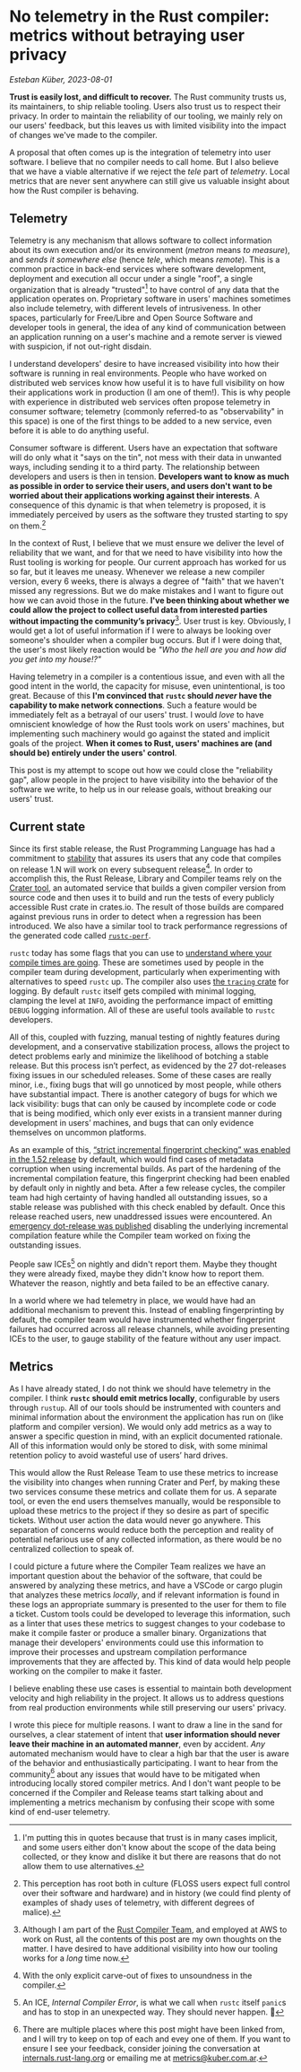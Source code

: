 # No telemetry in the Rust compiler: metrics without betraying user privacy

*Esteban Küber, 2023-08-01*

**Trust is easily lost, and difficult to recover.** The Rust community trusts us, its maintainers, to ship reliable tooling. Users also trust us to respect their privacy. In order to maintain the reliability of our tooling, we mainly rely on our users' feedback, but this leaves us with limited visibility into the impact of changes we've made to the compiler.

A proposal that often comes up is the integration of telemetry into user software. I believe that no compiler needs to call home. But I also believe that we have a viable alternative if we reject the *tele* part of *telemetry*. Local metrics that are never sent anywhere can still give us valuable insight about how the Rust compiler is behaving.

## Telemetry

Telemetry is any mechanism that allows software to collect information about its own execution and/or its environment (*metron* means *to measure*), and *sends it somewhere else* (hence *tele*, which means *remote*). This is a common practice in back-end services where software development, deployment and execution all occur under a single "roof", a single organization that is already "trusted"[^remote-trust] to have control of any data that the application operates on. Proprietary software in users' machines sometimes also include telemetry, with different levels of intrusiveness. In other spaces, particularly for Free/Libre and Open Source Software and developer tools in general, the idea of any kind of communication between an application running on a user's machine and a remote server is viewed with suspicion, if not out-right disdain.

[^remote-trust]: I'm putting this in quotes because that trust is in many cases implicit, and some users either don't know about the scope of the data being collected, or they know and dislike it but there are reasons that do not allow them to use alternatives.

I understand developers' desire to have increased visibility into how their software is running in real environments. People who have worked on distributed web services know how useful it is to have full visibility on how their applications work in production (I am one of them!). This is why people with experience in distributed web services often propose telemetry in consumer software; telemetry (commonly referred-to as "observability" in this space) is one of the first things to be added to a new service, even before it is able to do anything useful.

Consumer software is different. Users have an expectation that software will do only what it "says on the tin", not mess with their data in unwanted ways, including sending it to a third party. The relationship between developers and users is then in tension. **Developers want to know as much as possible in order to service their users, and users don't want to be worried about their applications working against their interests**. A consequence of this dynamic is that when telemetry is proposed, it is immediately perceived by users as the software they trusted starting to spy on them.[^spying]

[^spying]: This perception has root both in culture (FLOSS users expect full control over their software and hardware) and in history (we could find plenty of examples of shady uses of telemetry, with different degrees of malice).

In the context of Rust, I believe that we must ensure we deliver the level of reliability that we want, and for that we need to have visibility into how the Rust tooling is working for people. Our current approach has worked for us so far, but it leaves me uneasy. Whenever we release a new compiler version, every 6 weeks, there is always a degree of "faith" that we haven't missed any regressions. But we do make mistakes and I want to figure out how we can avoid those in the future. **I've been thinking about whether we could allow the project to collect useful data from interested parties without impacting the community’s privacy**[^privacy]. User trust is key. Obviously, I would get a lot of useful information if I were to always be looking over someone's shoulder when a compiler bug occurs. But if I were doing that, the user's most likely reaction would be *"Who the hell are you and how did you get into my house!?"*

[^privacy]: Although I am part of the [Rust Compiler Team][t-compiler], and employed at AWS to work on Rust, all the contents of this post are my own thoughts on the matter. I have desired to have additional visibility into how our tooling works for a *long* time now.

[t-compiler]: https://www.rust-lang.org/governance/teams/compiler

Having telemetry in a compiler is a contentious issue, and even with all the good intent in the world, the capacity for misuse, even unintentional, is too great. Because of this **I'm convinced that `rustc` should *never* have the capability to make network connections**. Such a feature would be immediately felt as a betrayal of our users' trust. I would *love* to have omniscient knowledge of how the Rust tools work on users' machines, but implementing such machinery would go against the stated and implicit goals of the project. **When it comes to Rust, users' machines are (and should be) entirely under the users' control**.

This post is my attempt to scope out how we could close the "reliability gap", allow people in the project to have visibility into the behavior of the software we write, to help us in our release goals, without breaking our users' trust.

## Current state

Since its first stable release, the Rust Programming Language has had a commitment to [stability] that assures its users that any code that compiles on release 1.N will work on every subsequent release[^stability]. In order to accomplish this, the Rust Release, Library and Compiler teams rely on the [Crater tool][crater], an automated service that builds a given compiler version from source code and then uses it to build and run the tests of every publicly accessible Rust crate in crates.io. The result of those builds are compared against previous runs in order to detect when a regression has been introduced. We also have a similar tool to track performance regressions of the generated code called [`rustc-perf`][perf].

[crater]: https://rustc-dev-guide.rust-lang.org/tests/crater.html
[perf]: https://rustc-dev-guide.rust-lang.org/tests/perf.html
[stability]: https://blog.rust-lang.org/2014/10/30/Stability.html
[^stability]: With the only explicit carve-out of fixes to unsoundness in the compiler.

`rustc` today has some flags that you can use to [understand where your compile times are going][slow-build]. These are sometimes used by people in the compiler team during development, particularly when experimenting with alternatives to speed `rustc` up. The compiler also uses [the `tracing` crate][tracing] for logging. By default `rustc` itself gets compiled with minimal logging, clamping the level at `INFO`, avoiding the performance impact of emitting `DEBUG` logging information. All of these are useful tools available to `rustc` developers.

[slow-build]: https://fasterthanli.me/articles/why-is-my-rust-build-so-slow#how-much-time-are-we-spending-on-these-steps
[tracing]: https://crates.io/crates/tracing/

All of this, coupled with fuzzing, manual testing of nightly features during development, and a conservative stabilization process, allows the project to detect problems early and minimize the likelihood of botching a stable release. But this process isn’t perfect, as evidenced by the 27 dot-releases fixing issues in our scheduled releases. Some of these cases are really minor, i.e., fixing bugs that will go unnoticed by  most people, while others have substantial impact. There is another category of bugs for which we lack visibility:  bugs that can only be caused by incomplete code or code that is being modified, which only ever exists in a transient manner during development in users’ machines, and bugs that can only evidence themselves on uncommon platforms.
 
As an example of this, [“strict incremental fingerprint checking” was enabled in the 1.52 release][strict-incremental] by default, which would find cases of metadata corruption when using incremental builds. As part of the hardening of the incremental compilation feature, this fingerprint checking had been enabled by default only in nightly and beta. After a few release cycles, the compiler team had high certainty of having handled all outstanding issues, so a stable release was published with this check enabled by default. Once this release reached users, new unaddressed issues were encountered. An [emergency dot-release was published][1.52.1] disabling the underlying incremental compilation feature while the Compiler team worked on fixing the outstanding issues. 

[strict-incremental]: https://github.com/rust-lang/rust/pull/83007
[1.52.1]: https://blog.rust-lang.org/2021/05/10/Rust-1.52.1.html

People saw ICEs[^ICE] on nightly and didn't report them. Maybe they thought they were already fixed, maybe they didn't know how to report them. Whatever the reason, nightly and beta failed to be an effective canary.

[^ICE]: An ICE, *Internal Compiler Error*, is what we call when `rustc` itself `panic`s and has to stop in an unexpected way. They should never happen. 👀

In a world where we had telemetry in place, we would have had an additional mechanism to prevent this. Instead of enabling fingerprinting by default, the compiler team would have instrumented whether fingerprint failures had occurred across all release channels, while avoiding presenting ICEs to the user, to gauge stability of the feature without any user impact.

## Metrics

As I have already stated, I do not think we should have telemetry in the compiler. I think **`rustc` should emit metrics locally**, configurable by users through `rustup`. All of our tools should be instrumented with counters and minimal information about the environment the application has run on (like platform and compiler version). We would only add metrics as a way to answer a specific question in mind, with an explicit documented rationale. All of this information would only be stored to disk, with some minimal retention policy to avoid wasteful use of users’ hard drives.

This would allow the Rust Release Team to use these metrics to increase the visibility into changes when running Crater and Perf, by making these two services consume these metrics and collate them for us. A separate tool, or even the end users themselves manually, would be responsible to upload these metrics to the project if they so desire as part of specific tickets. Without user action the data would never go anywhere. This separation of concerns would reduce both the perception and reality of potential nefarious use of any collected information, as there would be no centralized collection to speak of.

I could picture a future where the Compiler Team realizes we have an important question about the behavior of the software, that could be answered by analyzing these metrics, and have a VSCode or cargo plugin that analyzes these metrics *locally*, and if relevant information is found in these logs an appropriate summary is presented to the user for them to file a ticket. Custom tools could be developed to leverage this information, such as a linter that uses these metrics to suggest changes to your codebase to make it compile faster or produce a smaller binary. Organizations that manage their developers' environments could use this information to improve their processes and upstream compilation performance improvements that they are affected by. This kind of data would help people working on the compiler to make it faster.

I believe enabling these use cases is essential to maintain both development velocity and high reliability in the project. It allows us to address questions from real production environments while still preserving our users' privacy.

I wrote this piece for multiple reasons. I want to draw a line in the sand for ourselves, a clear statement of intent that **user information should never leave their machine in an automated manner**, even by accident. *Any* automated mechanism would have to clear a high bar that the user is aware of the behavior and enthusiastically participating. I want to hear from the community[^comms] about any issues that would have to be mitigated when introducing locally stored compiler metrics. And I don't want people to be concerned if the Compiler and Release teams start talking about and implementing a metrics mechanism by confusing their scope with some kind of end-user telemetry.

[^comms]: There are multiple places where this post might have been linked from, and I will try to keep on top of each and evey one of them. If you want to ensure I see your feedback, consider joining the conversation at [internals.rust-lang.org](https://internals.rust-lang.org/t/no-telemetry-in-the-rust-compiler-metrics-without-betraying-user-privacy/19275) or emailing me at metrics@kuber.com.ar.

